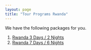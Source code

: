 ```yaml
---
layout: page
title: "Tour Programs Rwanda"
---
```


We have the following packages for you.

1. [Rwanda 3 Days / 2 Nights](tourprogramsrwanda3.md)
2. [Rwanda 7 Days / 6 Nights](tourprogramsrwanda7.md)


